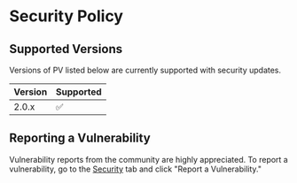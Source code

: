 # Security Policy

## Supported Versions

Versions of PV listed below are currently supported with security updates.

| Version | Supported          |
| ------- | ------------------ |
| 2.0.x   | :white_check_mark: |

## Reporting a Vulnerability

Vulnerability reports from the community are highly appreciated.
To report a vulnerability, go to the [Security](https://github.com/ctx400/pv/security)
tab and click "Report a Vulnerability."
